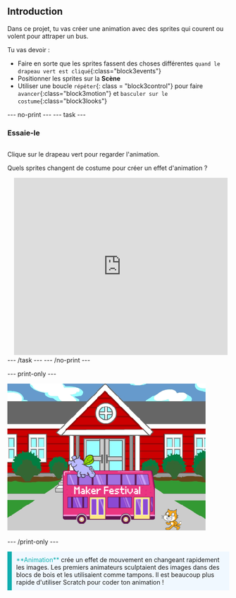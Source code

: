 ## Introduction

Dans ce projet, tu vas créer une animation avec des sprites qui courent ou volent pour attraper un bus.

Tu vas devoir :
+ Faire en sorte que les sprites fassent des choses différentes `quand le drapeau vert est cliqué`{:class="block3events"}
+ Positionner les sprites sur la **Scène**
+ Utiliser une boucle `répéter`{: class = "block3control"} pour faire `avancer`{:class="block3motion"} et `basculer sur le costume`{:class="block3looks"}

--- no-print --- --- task ---

### Essaie-le
<div style="display: flex; flex-wrap: wrap">
<div style="flex-basis: 200px; flex-grow: 1">  

Clique sur le drapeau vert pour regarder l'animation. 

Quels sprites changent de costume pour créer un effet d'animation ?
</div>
<div class="scratch-preview" style="margin-left: 15px;">
  <iframe allowtransparency="true" width="485" height="402" src="https://scratch.mit.edu/projects/embed/486719199/?autostart=false" frameborder="0"></iframe>
</div>
</div>
--- /task --- --- /no-print ---

--- print-only ---

![Le projet achevé.](images/showcase_static.png)

--- /print-only ---

<p style="border-left: solid; border-width:10px; border-color: #0faeb0; background-color: aliceblue; padding: 10px;">
<span style="color: #0faeb0">**Animation**</span> crée un effet de mouvement en changeant rapidement les images. Les premiers animateurs sculptaient des images dans des blocs de bois et les utilisaient comme tampons. Il est beaucoup plus rapide d'utiliser Scratch pour coder ton animation !
</p>